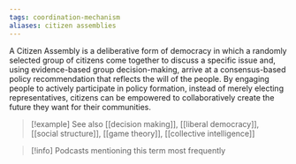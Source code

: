 ```yaml
---
tags: coordination-mechanism
aliases: citizen assemblies
---
```


A Citizen Assembly is a deliberative form of democracy in which a randomly selected group of citizens come together to discuss a specific issue and, using evidence-based group decision-making, arrive at a consensus-based policy recommendation that reflects the will of the people. By engaging people to actively participate in policy formation, instead of merely electing representatives, citizens can be empowered to collaboratively create the future they want for their communities.

> [!example] See also
> [[decision making]], [[liberal democracy]], [[social structure]], [[game theory]], [[collective intelligence]]

> [!info] Podcasts mentioning this term most frequently